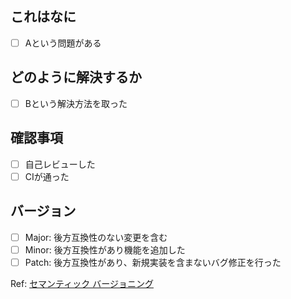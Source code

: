 ## これはなに

* [ ] Aという問題がある

## どのように解決するか

* [ ] Bという解決方法を取った

## 確認事項

* [ ] 自己レビューした
* [ ] CIが通った

## バージョン

* [ ] Major: 後方互換性のない変更を含む
* [ ] Minor: 後方互換性があり機能を追加した
* [ ] Patch: 後方互換性があり、新規実装を含まないバグ修正を行った

Ref: [セマンティック バージョニング](https://semver.org/lang/ja/)

